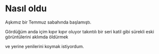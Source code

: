 # Nasıl oldu

Aşkımız bir Temmuz sabahında başlamıştı.

Gördüğüm anda içim kıpır kıpır oluyor takıntılı bir seri katil gibi sürekli eski görüntülerini aklımda öldürmek 

ve yerine yenilerini koymak istiyordum.
